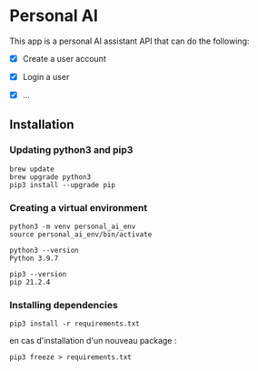 # Personal AI

This app is a personal AI assistant API that can do the following:

- [x] Create a user account
- [x] Login a user
- [x] ...


## Installation

### Updating python3 and pip3
```
brew update
brew upgrade python3
pip3 install --upgrade pip
```

### Creating a virtual environment
```
python3 -m venv personal_ai_env
source personal_ai_env/bin/activate

python3 --version 
Python 3.9.7

pip3 --version
pip 21.2.4 
```

### Installing dependencies
```
pip3 install -r requirements.txt
```

en cas d'installation d'un nouveau package : 

```
pip3 freeze > requirements.txt
